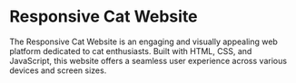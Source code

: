 # Responsive Cat Website

The Responsive Cat Website is an engaging and visually appealing web platform dedicated to cat enthusiasts. Built with HTML, CSS, and JavaScript, this website offers a seamless user experience across various devices and screen sizes.
